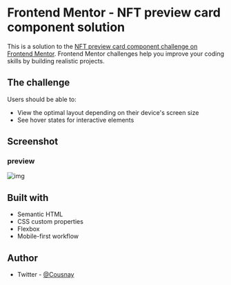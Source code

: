# Frontend Mentor - NFT preview card component solution

This is a solution to the [NFT preview card component challenge on Frontend Mentor](https://www.frontendmentor.io/challenges/nft-preview-card-component-SbdUL_w0U). Frontend Mentor challenges help you improve your coding skills by building realistic projects.

## The challenge

Users should be able to:

- View the optimal layout depending on their device's screen size
- See hover states for interactive elements

## Screenshot

### preview

![img](../../../../../../../../../C:/Users/DELL/Documents/web/Projects/Nft-Card/nft-card/assets/destop-view.png)

## Built with

- Semantic HTML
- CSS custom properties
- Flexbox
- Mobile-first workflow

## Author

- Twitter - [@Cousnay](https://twitter.com/Cousnay)
